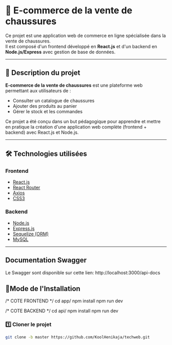 # 🛒 E-commerce de la vente de chaussures

Ce projet est une application web de commerce en ligne spécialisée dans la vente de chaussures.  
Il est composé d'un frontend développé en **React.js** et d'un backend en **Node.js/Express** avec gestion de base de données.

---


## 📖 Description du projet

**E-commerce de la vente de chaussures** est une plateforme web permettant aux utilisateurs de :

- Consulter un catalogue de chaussures
- Ajouter des produits au panier
- Gérer le stock et les commandes

Ce projet a été conçu dans un but pédagogique pour apprendre et mettre en pratique la création d'une application web complète (frontend + backend) avec React.js et Node.js.

---

## 🛠️ Technologies utilisées

### Frontend
- [React.js](https://react.dev/)
- [React Router](https://reactrouter.com/)
- [Axios](https://axios-http.com/)
- [CSS3](https://developer.mozilla.org/fr/docs/Web/CSS)

### Backend
- [Node.js](https://nodejs.org/)
- [Express.js](https://expressjs.com/)
- [Sequelize (ORM)](https://sequelize.org/)
- [MySQL](https://www.mysql.com/)

---

## Documentation Swagger
 Le Swagger sont disponible sur cette lien: http://localhost:3000/api-docs

## 💾Mode de l'Installation
/* COTE FRONTEND */
cd app/
npm install
npm run dev

/* COTE BACKEND */
cd api/
npm install
npm run dev


### 1️⃣ Cloner le projet
```bash
git clone -b master https://github.com/KoolHenikaja/techweb.git
